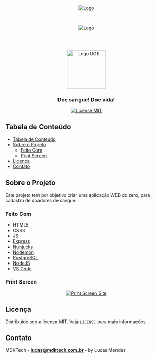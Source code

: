 <!-- PROJECT LOGO -->
<p align="center">
  <a href="https://rocketseat.com.br">
    <img src="https://s3-sa-east-1.amazonaws.com/rocketseat-cdn/rocketseat_logo_roxa.png" alt="Logo">
  </a>
</p>

<br />

<p align="center">
  <a href="https://rocketseat.com.br/maratonadev/inscricao/3.0">
    <img src="https://user-images.githubusercontent.com/17535388/74955985-32506580-53e4-11ea-9ed0-5da75c0bf176.png" alt="Logo">
  </a>
</p>

<br />
<br />

<p align="center">
  <a href="https://user-images.githubusercontent.com/17535388/74961640-287f3000-53ed-11ea-9200-c2af84b6419d.png">
    <img src="https://user-images.githubusercontent.com/17535388/74961640-287f3000-53ed-11ea-9200-c2af84b6419d.png" alt="Logo DOE" width="120">
  </a>
  <h3 align="center">Doe sangue! Doe vida!</h3>
</p>

<p align="center"> 
  <a href="https://opensource.org/licenses/MIT"> 
    <img src="https://img.shields.io/badge/License-MIT-blue.svg" alt="License MIT"> 
  </a> 
</p>

<!-- TABLE OF CONTENTS -->

## Tabela de Conteúdo

- [Tabela de Conteúdo](#tabela-de-conte%C3%BAdo)
- [Sobre o Projeto](#sobre-o-projeto)
  - [Feito Com](#feito-com)
  - [Print Screen](#print-screen)
- [Licença](#licen%C3%A7a)
- [Contato](#contato)

<!-- ABOUT THE PROJECT -->

## Sobre o Projeto

Este projeto tem por objetivo criar uma aplicação WEB do zero, para cadastro de doadores de sangue.

### Feito Com

-   HTML5
-   CSS3
-   JS
-   [Express][express]
-   [Nunjucks][nunjucks]
-   [Nodemon][nodemon]
-   [PostgreSQL][postgresql]
-   [NodeJS][nodejs]
-   [VS Code][vc]

### Print Screen

<p align="center"> 
  <a href="https://user-images.githubusercontent.com/17535388/74963972-5c5c5480-53f1-11ea-9ed5-14a28f780c38.png"> 
    <img src="https://user-images.githubusercontent.com/17535388/74963972-5c5c5480-53f1-11ea-9ed5-14a28f780c38.png" alt="Print Screen Site"> 
  </a> 
</p>

<!-- LICENSE -->

## Licença

Distribuído sob a licença MIT. Veja `LICENSE` para mais informações.

<!-- CONTACT -->

## Contato

MDKTech - **lucas@mdktech.com.br** - by Lucas Mendes

[nodejs]: https://nodejs.org/
[yarn]: https://yarnpkg.com/
[vc]: https://code.visualstudio.com/
[vceditconfig]: https://marketplace.visualstudio.com/items?itemName=EditorConfig.EditorConfig
[vceslint]: https://marketplace.visualstudio.com/items?itemName=dbaeumer.vscode-eslint
[html]: https://www.w3schools.com/html/
[express]: https://expressjs.com/
[postgresql]:https://www.postgresql.org 
[nodemon]: https://www.postgresql.org
[nunjucks]: https://mozilla.github.io/nunjucks/